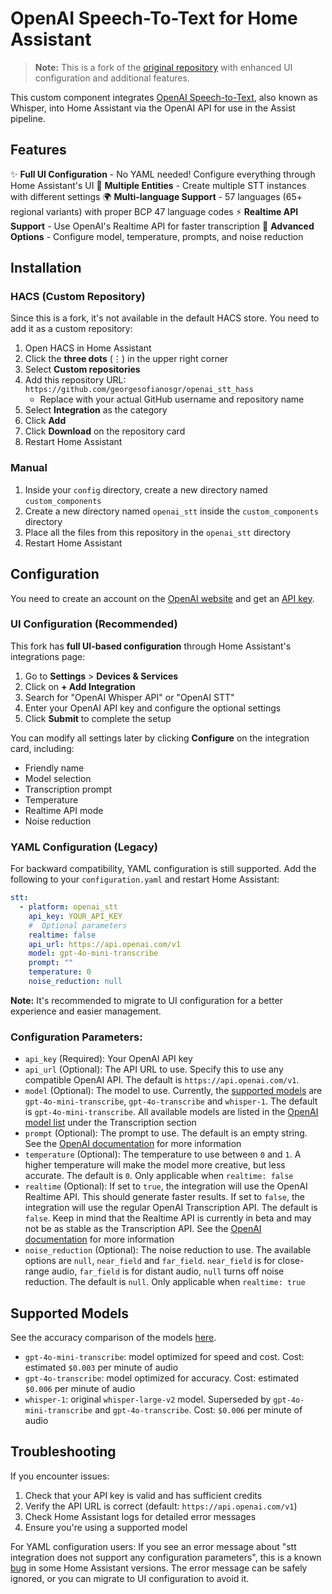 # OpenAI Speech-To-Text for Home Assistant

> **Note:** This is a fork of the [original repository](https://github.com/einToast/openai_stt_ha) with enhanced UI configuration and additional features.

This custom component integrates [OpenAI Speech-to-Text](https://platform.openai.com/docs/guides/speech-to-text), also known as Whisper, into Home Assistant via the OpenAI API for use in the Assist pipeline.

## Features

✨ **Full UI Configuration** - No YAML needed! Configure everything through Home Assistant's UI
🎯 **Multiple Entities** - Create multiple STT instances with different settings
🌍 **Multi-language Support** - 57 languages (65+ regional variants) with proper BCP 47 language codes
⚡ **Realtime API Support** - Use OpenAI's Realtime API for faster transcription
🔧 **Advanced Options** - Configure model, temperature, prompts, and noise reduction

## Installation

### HACS (Custom Repository)

Since this is a fork, it's not available in the default HACS store. You need to add it as a custom repository:

1. Open HACS in Home Assistant
2. Click the **three dots** (⋮) in the upper right corner
3. Select **Custom repositories**
4. Add this repository URL: `https://github.com/georgesofianosgr/openai_stt_hass`
   - Replace with your actual GitHub username and repository name
5. Select **Integration** as the category
6. Click **Add**
7. Click **Download** on the repository card
8. Restart Home Assistant

### Manual

1. Inside your `config` directory, create a new directory named `custom_components`
2. Create a new directory named `openai_stt` inside the `custom_components` directory
3. Place all the files from this repository in the `openai_stt` directory
4. Restart Home Assistant

## Configuration

You need to create an account on the [OpenAI website](https://platform.openai.com/signup) and get an [API key](https://platform.openai.com/api-keys).

### UI Configuration (Recommended)

This fork has **full UI-based configuration** through Home Assistant's integrations page:

1. Go to **Settings** > **Devices & Services**
2. Click on **+ Add Integration**
3. Search for "OpenAI Whisper API" or "OpenAI STT"
4. Enter your OpenAI API key and configure the optional settings
5. Click **Submit** to complete the setup

You can modify all settings later by clicking **Configure** on the integration card, including:

- Friendly name
- Model selection
- Transcription prompt
- Temperature
- Realtime API mode
- Noise reduction

### YAML Configuration (Legacy)

For backward compatibility, YAML configuration is still supported. Add the following to your `configuration.yaml` and restart Home Assistant:

```yaml
stt:
  - platform: openai_stt
    api_key: YOUR_API_KEY
    #  Optional parameters
    realtime: false
    api_url: https://api.openai.com/v1
    model: gpt-4o-mini-transcribe
    prompt: ""
    temperature: 0
    noise_reduction: null
```

**Note:** It's recommended to migrate to UI configuration for a better experience and easier management.

### Configuration Parameters:

- `api_key` (Required): Your OpenAI API key
- `api_url` (Optional): The API URL to use. Specify this to use any compatible OpenAI API. The default is `https://api.openai.com/v1`.
- `model` (Optional): The model to use. Currently, the [supported models](#supported-models) are `gpt-4o-mini-transcribe`, `gpt-4o-transcribe` and `whisper-1`. The default is `gpt-4o-mini-transcribe`. All available models are listed in the [OpenAI model list](https://platform.openai.com/docs/models) under the Transcription section
- `prompt` (Optional): The prompt to use. The default is an empty string. See the [OpenAI documentation](https://platform.openai.com/docs/guides/speech-to-text#prompting) for more information
- `temperature` (Optional): The temperature to use between `0` and `1`. A higher temperature will make the model more creative, but less accurate. The default is `0`. Only applicable when `realtime: false`
- `realtime` (Optional): If set to `true`, the integration will use the OpenAI Realtime API. This should generate faster results. If set to `false`, the integration will use the regular OpenAI Transcription API. The default is `false`. Keep in mind that the Realtime API is currently in beta and may not be as stable as the Transcription API. See the [OpenAI documentation](https://platform.openai.com/docs/guides/realtime-transcription) for more information
- `noise_reduction` (Optional): The noise reduction to use. The available options are `null`, `near_field` and `far_field`. `near_field` is for close-range audio, `far_field` is for distant audio, `null` turns off noise reduction. The default is `null`. Only applicable when `realtime: true`

## Supported Models

See the accuracy comparison of the models [here](https://openai.com/index/introducing-our-next-generation-audio-models/).

- `gpt-4o-mini-transcribe`: model optimized for speed and cost. Cost: estimated `$0.003` per minute of audio
- `gpt-4o-transcribe`: model optimized for accuracy. Cost: estimated `$0.006` per minute of audio
- `whisper-1`: original `whisper-large-v2` model. Superseded by `gpt-4o-mini-transcribe` and `gpt-4o-transcribe`. Cost: `$0.006` per minute of audio

## Troubleshooting

If you encounter issues:

1. Check that your API key is valid and has sufficient credits
2. Verify the API URL is correct (default: `https://api.openai.com/v1`)
3. Check Home Assistant logs for detailed error messages
4. Ensure you're using a supported model

For YAML configuration users: If you see an error message about "stt integration does not support any configuration parameters", this is a known [bug](https://github.com/home-assistant/core/issues/97161) in some Home Assistant versions. The error message can be safely ignored, or you can migrate to UI configuration to avoid it.
